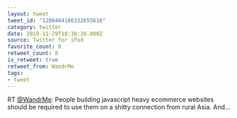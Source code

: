 ```yaml
---
layout: tweet
tweet_id: "1200484186332655616"
category: twitter
date: 2019-11-29T18:38:28.000Z
source: Twitter for iPad
favorite_count: 0
retweet_count: 0
is_retweet: true
retweet_from: WandrMe
tags:
- tweet
---
```


RT [@WandrMe](https://twitter.com/@WandrMe): People building javascript heavy ecommerce websites should be required to use them on a shitty connection from rural Asia. And…
